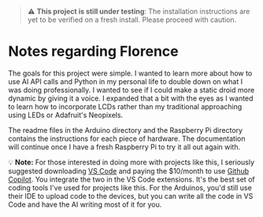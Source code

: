 > :warning: **This project is still under testing**: The installation instructions are yet to be verified on a fresh install. Please proceed with caution.

# Notes regarding Florence
The goals for this project were simple.  I wanted to learn more about how to use AI API calls and Python in my personal life to double down on what I was doing professionally.  I wanted to see if I could make a static droid more dynamic by giving it a voice.  I expanded that a bit with the eyes as I wanted to learn how to incorporate LCDs rather than my traditional approaching using LEDs or Adafruit's Neopixels.

The readme files in the Arduino directory and the Raspberry Pi directory contains the instructions for each piece of hardware.  The documentation will continue once I have a fresh Raspberry Pi to try it all out again with.




:bulb: **Note:** For those interested in doing more with projects like this, I seriously suggested downloading [VS Code](https://code.visualstudio.com/download) and paying the $10/month to use [Github Copilot](https://github.com/features/copilot?ocid=AIDcmmc3fhtaow_SEM__k_Cj0KCQiA-62tBhDSARIsAO7twbYM6YrQkGoHRi_NgipA16C8Bjo5b-NuayWAoO5l4-kgdq5oTA0p9yUaAluYEALw_wcB_k_).  You integrate the two in the VS Code extensions.  It's the best set of coding tools I've used for projects like this.  For the Arduinos, you'd still use their IDE to upload code to the devices, but you can write all the code in VS Code and have the AI writing most of it for you.